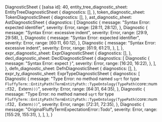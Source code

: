 DiagnosticSheet {
    [salsa id]: 40,
    entity_tree_diagnostic_sheet: EntityTreeDiagnosticSheet {
        diagnostics: [],
    },
    token_diagnostic_sheet: TokenDiagnosticSheet {
        diagnostics: [],
    },
    ast_diagnostic_sheet: AstDiagnosticSheet {
        diagnostics: [
            Diagnostic {
                message: "Syntax Error: expected identifier",
                severity: Error,
                range: [28:11, 28:12),
            },
            Diagnostic {
                message: "Syntax Error: excessive indent",
                severity: Error,
                range: [29:9, 29:58),
            },
            Diagnostic {
                message: "Syntax Error: expected identifier",
                severity: Error,
                range: [60:11, 60:12),
            },
            Diagnostic {
                message: "Syntax Error: excessive indent",
                severity: Error,
                range: [61:9, 61:21),
            },
        ],
    },
    expr_diagnostic_sheet: ExprDiagnosticSheet {
        diagnostics: [],
    },
    decl_diagnostic_sheet: DeclDiagnosticSheet {
        diagnostics: [
            Diagnostic {
                message: "Syntax Error: expect `}`",
                severity: Error,
                range: [16:20, 16:22),
            },
        ],
    },
    defn_diagnostic_sheet: DefnDiagnosticSheet {
        diagnostics: [],
    },
    expr_ty_diagnostic_sheet: ExprTypeDiagnosticSheet {
        diagnostics: [
            Diagnostic {
                message: "Type Error: no method named `sqrt` for type `FluffyTerm::EntityPath(TermEntityPath::TypeOntology(TypePath(`core::num::f32`, `Extern`)))`",
                severity: Error,
                range: [64:31, 64:35),
            },
            Diagnostic {
                message: "Type Error: no method named `sqrt` for type `FluffyTerm::EntityPath(TermEntityPath::TypeOntology(TypePath(`core::num::f32`, `Extern`)))`",
                severity: Error,
                range: [72:31, 72:35),
            },
            Diagnostic {
                message: "OriginalFluffyTermExpectationError::Todo",
                severity: Error,
                range: [155:29, 155:31),
            },
        ],
    },
}